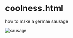 # coolness.html

  how to make a german sausage
  
 ![sausage](https://www.bradleysmoker.com/cdn/shop/articles/German-Sausage-scaled.jpg?v=1675739123&width=750)
